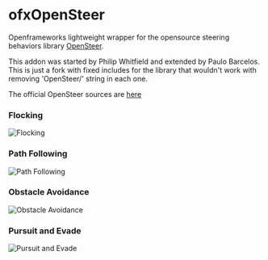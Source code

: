 # ofxOpenSteer #
Openframeworks lightweight wrapper for the opensource steering behaviors library [OpenSteer](http://opensteer.sourceforge.net/).

This addon was started by Philip Whitfield and extended by Paulo Barcelos.
This is just a fork with fixed includes for the library that wouldn't work with removing 'OpenSteer/' string in each one.

The official OpenSteer sources are [here](http://opensteer.sourceforge.net)


### Flocking ###
![Flocking](https://github.com/paulobarcelos/ofxOpenSteer/raw/master/screenshots/Flocking.png)

### Path Following ###
![Path Following](https://github.com/paulobarcelos/ofxOpenSteer/raw/master/screenshots/Path-Following.png)

### Obstacle Avoidance ###
![Obstacle Avoidance](https://github.com/paulobarcelos/ofxOpenSteer/raw/master/screenshots/Obstacle-Avoidance.png)

### Pursuit and Evade ###
![Pursuit and Evade](https://github.com/paulobarcelos/ofxOpenSteer/raw/master/screenshots/Pursuit-and-Evade.png)
